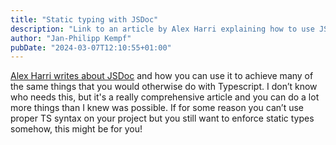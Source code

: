 ```yaml
---
title: "Static typing with JSDoc"
description: "Link to an article by Alex Harri explaining how to use JSDoc to add static types to JavaScript code."
author: "Jan-Philipp Kempf"
pubDate: "2024-03-07T12:10:55+01:00"
---
```


[Alex Harri writes about JSDoc](https://alexharri.com/blog/jsdoc-as-an-alternative-typescript-syntax) and how you can use it to achieve many of the same things that you would otherwise do with Typescript. I don’t know who needs this, but it's a really comprehensive article and you can do a lot more things than I knew was possible. If for some reason you can’t use proper TS syntax on your project but you still want to enforce static types somehow, this might be for you!
